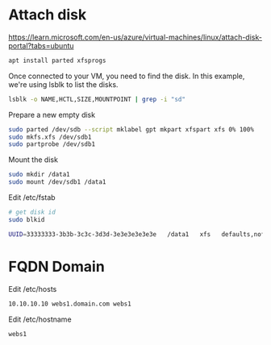 Attach disk
========
https://learn.microsoft.com/en-us/azure/virtual-machines/linux/attach-disk-portal?tabs=ubuntu
```sh
apt install parted xfsprogs
```

Once connected to your VM, you need to find the disk. In this example, we're using lsblk to list the disks.
```sh
lsblk -o NAME,HCTL,SIZE,MOUNTPOINT | grep -i "sd"
```

Prepare a new empty disk
```sh
sudo parted /dev/sdb --script mklabel gpt mkpart xfspart xfs 0% 100%
sudo mkfs.xfs /dev/sdb1
sudo partprobe /dev/sdb1
```

Mount the disk
```sh
sudo mkdir /data1
sudo mount /dev/sdb1 /data1
```

Edit /etc/fstab

```sh
# get disk id
sudo blkid
```
```sh
UUID=33333333-3b3b-3c3c-3d3d-3e3e3e3e3e3e   /data1   xfs   defaults,nofail   1   2
```

FQDN Domain
========
Edit /etc/hosts

```sh
10.10.10.10 webs1.domain.com webs1
```
Edit /etc/hostname

```sh
webs1
```
